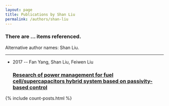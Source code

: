 ```yaml
---
layout: page
title: Publications by Shan Liu
permalink: /authors/shan-liu
---
```


<h3 id="number-posts">There are ... items referenced.</h3>
<p id='info-authors'>Alternative author names: Shan Liu.</p>
<hr />
<ul class="post-list">
<li><span class='post-meta'>2017 -- Fan Yang, Shan Liu, Feiwen Liu</span><h3><a class='post-link' href="{{ site.baseurl }}/research-of-power-management-for-fuel-cell-supercapacitors-hybrid-system-based-on-passivity-based-control">Research of power management for fuel cell/supercapacitors hybrid system based on passivity-based control</a></h3></li>

</ul>
{% include count-posts.html %}
